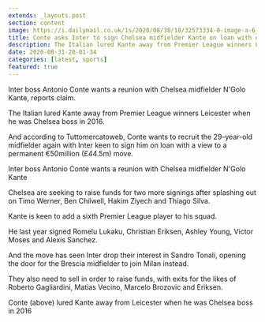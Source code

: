```yaml
---
extends: _layouts.post
section: content
image: https://i.dailymail.co.uk/1s/2020/08/30/18/32573334-0-image-a-6_1598810048746.jpg 
title: Conte asks Inter to sign Chelsea midfielder Kante on loan with option to buy for £44.5m   
description: The Italian lured Kante away from Premier League winners Leicester when he was Chelsea boss in 2016. And Conte wants to sign the 29-year-old midfielder again. 
date: 2020-08-31-20-01-34 
categories: [latest, sports] 
featured: true 
--- 
```

Inter boss Antonio Conte wants a reunion with Chelsea midfielder N'Golo Kante, reports claim. 

The Italian lured Kante away from Premier League winners Leicester when he was Chelsea boss in 2016.

And according to Tuttomercatoweb, Conte wants to recruit the 29-year-old midfielder again with Inter keen to sign him on loan with a view to a permanent €50million (£44.5m) move.

Inter boss Antonio Conte wants a reunion with Chelsea midfielder N'Golo Kante

Chelsea are seeking to raise funds for two more signings after splashing out on Timo Werner, Ben Chilwell, Hakim Ziyech and Thiago Silva. 

Kante is keen to add a sixth Premier League player to his squad.

He last year signed Romelu Lukaku, Christian Eriksen, Ashley Young, Victor Moses and Alexis Sanchez. 

And the move has seen Inter drop their interest in Sandro Tonali, opening the door for the Brescia midfielder to join Milan instead.

They also need to sell in order to raise funds, with exits for the likes of Roberto Gagliardini, Matias Vecino, Marcelo Brozovic and Eriksen.

Conte (above) lured Kante away from Leicester when he was Chelsea boss in 2016

